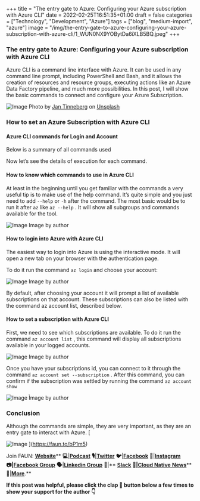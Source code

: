 ﻿+++
title = "The entry gate to Azure: Configuring your Azure subscription with Azure CLI"
date = 2022-02-25T16:51:35+01:00
draft = false
categories = ["Technology", "Development", "Azure"]
tags = ["blog", "medium-import", "azure"]
image = "/img/the-entry-gate-to-azure-configuring-your-azure-subscription-with-azure-cli/1_WUN0NX9YOBytDa6iXLB5BQ.jpeg"
+++

### The entry gate to Azure: Configuring your Azure subscription with Azure CLI

Azure CLI is a command line interface with Azure. It can be used in any command line prompt, including PowerShell and Bash, and it allows the creation of resources and resource groups, executing actions like an Azure Data Factory pipeline, and much more possibilities. In this post, I will show the basic commands to connect and configure your Azure Subscription.

![Image](/img/the-entry-gate-to-azure-configuring-your-azure-subscription-with-azure-cli/1_WUN0NX9YOBytDa6iXLB5BQ.jpeg)
Photo by [Jan Tinneberg](https://unsplash.com/@craft_ear?utm_source=unsplash&utm_medium=referral&utm_content=creditCopyText) on [Unsplash](https://unsplash.com/s/photos/door-open?utm_source=unsplash&utm_medium=referral&utm_content=creditCopyText)

### How to set an Azure Subscription with Azure CLI

#### Azure CLI commands for Login and Account

Below is a summary of all commands used

Now let’s see the details of execution for each command.

#### How to know which commands to use in Azure CLI

At least in the beginning until you get familiar with the commands a very useful tip is to make use of the help command. It’s quite simple and you just need to add `--help` or `-h` after the command. The most basic would be to run it after `az` like `az --help` . It will show all subgroups and commands available for the tool.

![Image](/img/the-entry-gate-to-azure-configuring-your-azure-subscription-with-azure-cli/0_Ghwg5Wn9fm0PpMfY.png)
Image by author

#### How to login into Azure with Azure CLI

The easiest way to login into Azure is using the interactive mode. It will open a new tab on your browser with the authentication page.

To do it run the command `az login` and choose your account:

![Image](/img/the-entry-gate-to-azure-configuring-your-azure-subscription-with-azure-cli/1_cFaJ-sa-gDYIgWNEKGGXOA.png)
Image by author

By default, after choosing your account it will prompt a list of available subscriptions on that account. These subscriptions can also be listed with the command az account list, described below.

#### How to set a subscription with Azure CLI

First, we need to see which subscriptions are available. To do it run the command `az account list` , this command will display all subscriptions available in your logged accounts.

![Image](/img/the-entry-gate-to-azure-configuring-your-azure-subscription-with-azure-cli/1_u7pxouSyHjtGeWysTrJMWQ.png)
Image by author

Once you have your subscriptions id, you can connect to it through the command `az account set --subscription` . After this command, you can confirm if the subscription was settled by running the command `az account show`

![Image](/img/the-entry-gate-to-azure-configuring-your-azure-subscription-with-azure-cli/0_GxY7TQADhWhLRz4y.png)
Ìmage by author

### Conclusion

Although the commands are simple, they are very important, as they are an entry gate to interact with Azure.
[

![Image](/img/the-entry-gate-to-azure-configuring-your-azure-subscription-with-azure-cli/1_BCiLLad3dvZLwBa-B5cAVQ.png)
](https://faun.to/bP1m5)

Join FAUN: [**Website**](https://faun.to/i9Pt9)** **💻**|**[**Podcast**](https://faun.dev/podcast)** **🎙️**|**[**Twitter**](https://twitter.com/joinfaun)** **🐦**|**[**Facebook**](https://www.facebook.com/faun.dev/)** **👥**|**[**Instagram**](https://instagram.com/fauncommunity/)** **📷|[**Facebook Group**](https://www.facebook.com/groups/364904580892967/)** **🗣️**|**[**Linkedin Group**](https://www.linkedin.com/company/faundev)** **💬**|** [**Slack**](https://faun.dev/chat) 📱**|**[**Cloud Native** **News**](https://thechief.io)** **📰**|**[**More**](https://linktr.ee/faun.dev/)**.**

**If this post was helpful, please click the clap 👏 button below a few times to show your support for the author 👇**
